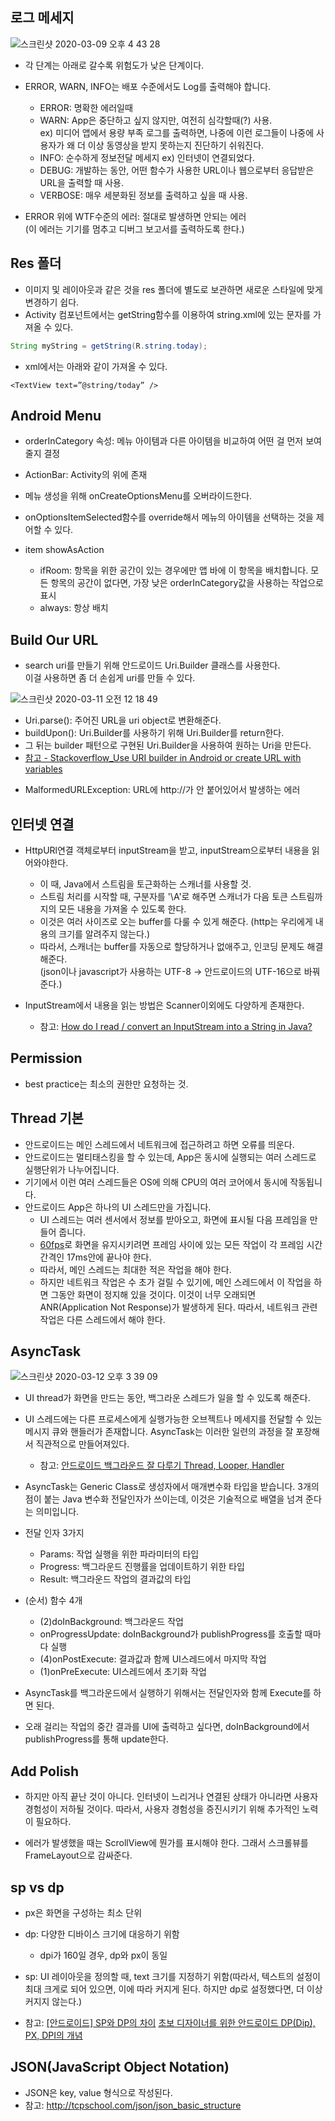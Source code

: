 ## 로그 메세지

![스크린샷 2020-03-09 오후 4 43 28](https://user-images.githubusercontent.com/26040955/76192419-1abb0e80-6225-11ea-83cf-b78d0095a614.png)

- 각 단계는 아래로 갈수록 위험도가 낮은 단계이다.
- ERROR, WARN, INFO는 배포 수준에서도 Log를 출력해야 합니다.
   * ERROR: 명확한 에러일때
   * WARN: App은 중단하고 싶지 않지만, 여전히 심각할때(?) 사용.<br>
   ex) 미디어 앱에서 용량 부족 로그를 출력하면, 나중에 이런 로그들이 나중에 사용자가 왜 더 이상 동영상을 받지 못하는지 진단하기 쉬워진다.
   * INFO: 순수하게 정보전달 메세지
   ex) 인터넷이 연결되었다.
   * DEBUG: 개발하는 동안, 어떤 함수가 사용한 URL이나 웹으로부터 응답받은 URL을 출력할 때 사용.
   * VERBOSE: 매우 세분화된 정보를 출력하고 싶을 때 사용.   

- ERROR 위에 WTF수준의 에러: 절대로 발생하면 안되는 에러<br>
(이 에러는 기기를 멈추고 디버그 보고서를 출력하도록 한다.)


## Res 폴더
- 이미지 및 레이아웃과 같은 것을 res 폴더에 별도로 보관하면 새로운 스타일에 맞게 변경하기 쉽다.
- Activity 컴포넌트에서는 getString함수를 이용하여 string.xml에 있는 문자를 가져올 수 있다.
```java
String myString = getString(R.string.today);
```
- xml에서는 아래와 같이 가져올 수 있다.
```
<TextView text=”@string/today” />
```
## Android Menu

- orderInCategory 속성: 메뉴 아이템과 다른 아이템을 비교하여 어떤 걸 먼저 보여줄지 결정
- ActionBar: Activity의 위에 존재
- 메뉴 생성을 위해 onCreateOptionsMenu를 오버라이드한다.
- onOptionsItemSelected함수를 override해서 메뉴의 아이템을 선택하는 것을 제어할 수 있다.

- item showAsAction
  * ifRoom: 항목을 위한 공간이 있는 경우에만 앱 바에 이 항목을 배치합니다. 모든 항목의 공간이 없다면, 가장 낮은 orderInCategory값을 사용하는 작업으로 표시
  * always: 항상 배치

## Build Our URL

- search uri를 만들기 위해 안드로이드 Uri.Builder 클래스를 사용한다.<br>
이걸 사용하면 좀 더 손쉽게 uri를 만들 수 있다.<br>

![스크린샷 2020-03-11 오전 12 18 49](https://user-images.githubusercontent.com/26040955/76327866-e41ceb00-632d-11ea-9a86-3838982548b8.png)

  * Uri.parse(): 주어진 URL을 uri object로 변환해준다.
  * buildUpon(): Uri.Builder를 사용하기 위해 Uri.Builder를 return한다.
  * 그 뒤는 builder 패턴으로 구현된 Uri.Builder을 사용하여 원하는 Uri을 만든다.
  * [참고 - Stackoverflow_Use URI builder in Android or create URL with variables](https://stackoverflow.com/questions/19167954/use-uri-builder-in-android-or-create-url-with-variables)


- MalformedURLException: URL에 http://가 안 붙어있어서 발생하는 에러

## 인터넷 연결
- HttpURl연결 객체로부터 inputStream을 받고, inputStream으로부터 내용을 읽어와야한다.
  * 이 때, Java에서 스트림을 토근화하는 스캐너를 사용할 것.
  * 스트림 처리를 시작할 때, 구분자를 '\A'로 해주면 스캐너가 다음 토큰 스트림까지의 모든 내용을 가져올 수 있도록 한다.
  * 이것은 여러 사이즈로 오는 buffer를 다룰 수 있게 해준다. (http는 우리에게 내용의 크기를 알려주지 않는다.)
  * 따라서, 스캐너는 buffer를 자동으로 할당하거나 없애주고, 인코딩 문제도 해결해준다. <br>
  (json이나 javascript가 사용하는 UTF-8 -> 안드로이드의 UTF-16으로 바꿔준다.)

- InputStream에서 내용을 읽는 방법은 Scanner이외에도 다양하게 존재한다.
  * 참고: [How do I read / convert an InputStream into a String in Java?](https://stackoverflow.com/questions/309424/how-do-i-read-convert-an-inputstream-into-a-string-in-java)
  
  
## Permission

- best practice는 최소의 권한만 요청하는 것.


## Thread 기본

- 안드로이드는 메인 스레드에서 네트워크에 접근하려고 하면 오류를 띄운다.
- 안드로이드는 멀티태스킹을 할 수 있는데, App은 동시에 실행되는 여러 스레드로 실행단위가 나누어집니다.
- 기기에서 이런 여러 스레드들은 OS에 의해 CPU의 여러 코어에서 동시에 작동됩니다.
- 안드로이드 App은 하나의 UI 스레드만을 가집니다.
  * UI 스레드는 여러 센서에서 정보를 받아오고, 화면에 표시될 다음 프레임을 만들어 줍니다.
  * [60fps](https://mymyhobbyis.tistory.com/5070)로 화면을 유지시키려면 프레임 사이에 있는 모든 작업이 각 프레임 시간 간격인 17ms안에 끝나야 한다.
  * 따라서, 메인 스레드는 최대한 적은 작업을 해야 한다.
  * 하지만 네트워크 작업은 수 초가 걸릴 수 있기에, 메인 스레드에서 이 작업을 하면 그동안 화면이 정지해 있을 것이다. 이것이 너무 오래되면 ANR(Application Not Response)가 발생하게 된다. 따라서, 네트워크 관련 작업은 다른 스레드에서 해야 한다.
  
  
## AsyncTask
![스크린샷 2020-03-12 오후 3 39 09](https://user-images.githubusercontent.com/26040955/76494162-9f04d000-6477-11ea-8442-c417751ddfca.png)
- UI thread가 화면을 만드는 동안, 백그라운 스레드가 일을 할 수 있도록 해준다.
- UI 스레드에는 다른 프로세스에게 실행가능한 오브젝트나 메세지를 전달할 수 있는 메시지 큐와 핸들러가 존재합니다. AsyncTask는 이러한 일련의 과정을 잘 포장해서 직관적으로 만들어져있다.
  * 참고: [안드로이드 백그라운드 잘 다루기 Thread, Looper, Handler](https://github.com/HaeUlNam/TIL/blob/master/Android/%EA%B0%9C%EB%85%90%EC%A0%95%EB%A6%AC/%EC%8A%A4%EB%A0%88%EB%93%9C%26%ED%95%B8%EB%93%A4%EB%9F%AC%26%EB%A3%A8%ED%8D%BC.md) 

- AsyncTask는 Generic Class로 생성자에서 매개변수화 타입을 받습니다. 3개의 점이 붙는 Java 변수화 전달인자가 쓰이는데, 이것은 기술적으로 배열을 넘겨 준다는 의미입니다.

- 전달 인자 3가지
  * Params: 작업 실행을 위한 파라미터의 타입
  * Progress: 백그라운드 진행률을 업데이트하기 위한 타입
  * Result: 백그라운드 작업의 결과값의 타입

- (순서) 함수 4개
  * (2)doInBackground: 백그라운드 작업
  * onProgressUpdate: doInBackground가 publishProgress를 호출할 때마다 실행
  * (4)onPostExecute: 결과값과 함께 UI스레드에서 마지막 작업
  * (1)onPreExecute: UI스레드에서 초기화 작업
  
- AsyncTask를 백그라운드에서 실행하기 위해서는 전달인자와 함께 Execute를 하면 된다.
- 오래 걸리는 작업의 중간 결과를 UI에 출력하고 싶다면, doInBackground에서 publishProgress를 통해 update한다.


## Add Polish

- 하지만 아직 끝난 것이 아니다. 인터넷이 느리거나 연결된 상태가 아니라면 사용자 경험성이 저하될 것이다. 따라서, 사용자 경험성을 증진시키기 위해 추가적인 노력이 필요하다.

- 에러가 발생했을 때는 ScrollView에 뭔가를 표시해야 한다. 그래서 스크롤뷰를 FrameLayout으로 감싸준다. 

## sp vs dp

- px은 화면을 구성하는 최소 단위
- dp: 다양한 디바이스 크기에 대응하기 위함
  * dpi가 160일 경우, dp와 px이 동일
- sp: UI 레이아웃을 정의할 때, text 크기를 지정하기 위함(따라서, 텍스트의 설정이 최대 크게로 되어 있으면, 이에 따라 커지게 된다. 하지만 dp로 설정했다면, 더 이상 커지지 않는다.)

- 참고: [[안드로이드] SP와 DP의 차이](https://woovictory.github.io/2019/01/03/Android-Diff-of-DP-SP/) [초보 디자이너를 위한 안드로이드 DP(Dip), PX, DPI의 개념](https://blog.cracker9.io/2018/03/13/Android_DPI/)

## JSON(JavaScript Object Notation)

- JSON은 key, value 형식으로 작성된다.
- 참고: http://tcpschool.com/json/json_basic_structure










